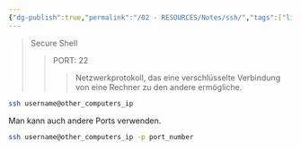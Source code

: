 ```yaml
---
{"dg-publish":true,"permalink":"/02 - RESOURCES/Notes/ssh/","tags":["linux/command","windows/command","netzwerk/protocol"],"noteIcon":"","updated":"2024-10-21T16:34:09.000+02:00"}
---
```


>Secure Shell
>>PORT: 22
>>> Netzwerkprotokoll, das eine verschlüsselte Verbindung von eine Rechner zu den andere ermögliche.

```bash
ssh username@other_computers_ip
```

Man kann auch andere Ports verwenden.
```bash
ssh username@other_computers_ip -p port_number
```

